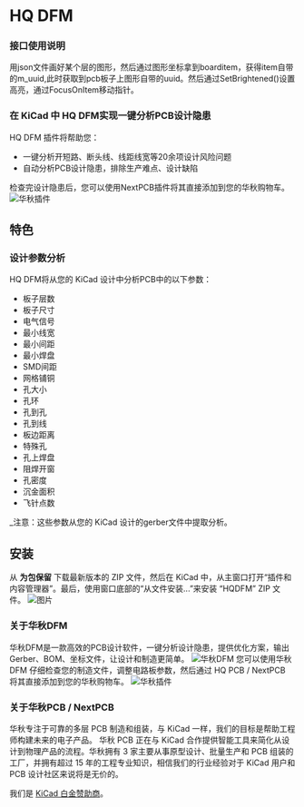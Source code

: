 # HQ DFM

### 接口使用说明

用json文件画好某个层的图形，然后通过图形坐标拿到boarditem，获得item自带的m_uuid,此时获取到pcb板子上图形自带的uuid。然后通过SetBrightened()设置高亮，通过FocusOnItem移动指针。

### 在 KiCad 中 HQ DFM实现一键分析PCB设计隐患

HQ DFM  插件将帮助您：

- 一键分析开短路、断头线、线距线宽等20余项设计风险问题
- 自动分析PCB设计隐患，排除生产难点、设计缺陷

检查完设计隐患后，您可以使用NextPCB插件将其直接添加到您的华秋购物车。
![华秋插件](https://github.com/SYSUeric66/kicad-amf-plugin/blob/8318782634b7f8237bd4a650c37e4031e876e3a0/docs/amf.gif)


## 特色

### 设计参数分析

HQ DFM将从您的 KiCad 设计中分析PCB中的以下参数：

- 板子层数
- 板子尺寸
- 电气信号
- 最小线宽
- 最小间距
- 最小焊盘
- SMD间距
- 网格铺铜
- 孔大小
- 孔环
- 孔到孔
- 孔到线
- 板边距离
- 特殊孔
- 孔上焊盘
- 阻焊开窗
- 孔密度
- 沉金面积
- 飞针点数

_注意：这些参数从您的 KiCad 设计的gerber文件中提取分析。


## 安装

从 **为包保留** 下载最新版本的 ZIP 文件，然后在 KiCad 中，从主窗口打开“插件和内容管理器”。最后，使用窗口底部的“从文件安装...”来安装 “HQDFM” ZIP 文件。
![图片](https://github.com/HubertHQH/HQ-NextPCB/assets/125419974/97ef0ca3-380e-4f6f-a14b-6960271118fc)


### 关于华秋DFM

华秋DFM是一款高效的PCB设计软件，一键分析设计隐患，提供优化方案，输出Gerber、BOM、坐标文件，让设计和制造更简单。
![华秋DFM](https://dfm.hqpcb.com/)
您可以使用华秋DFM 仔细检查您的制造文件，调整电路板参数，然后通过 HQ PCB / NextPCB 将其直接添加到您的华秋购物车。
![华秋插件](https://github.com/SYSUeric66/kicad-amf-plugin/blob/8318782634b7f8237bd4a650c37e4031e876e3a0/docs/amf.gif)


### 关于华秋PCB / NextPCB

华秋专注于可靠的多层 PCB 制造和组装，与 KiCad 一样，我们的目标是帮助工程师构建未来的电子产品。 华秋 PCB 正在与 KiCad 合作提供智能工具来简化从设计到物理产品的流程。华秋拥有 3 家主要从事原型设计、批量生产和 PCB 组装的工厂，并拥有超过 15 年的工程专业知识，相信我们的行业经验对于 KiCad 用户和 PCB 设计社区来说将是无价的。

我们是 [KiCad 白金赞助商](https://www.nextpcb.com/blog/kicad-nextpcb-platinum-sponsorship)。
